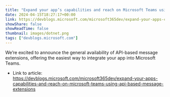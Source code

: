 ```yaml
---
title: "Expand your app’s capabilities and reach on Microsoft Teams using API-based message extensions"
date: 2024-04-15T18:27:17+00:00
link: https://devblogs.microsoft.com/microsoft365dev/expand-your-apps-capabilities-and-reach-on-microsoft-teams-using-api-based-message-extensions
showShare: false
showReadTime: false
thumbnail: images/dotnet.png
tags: ["devblogs.microsoft.com"]
---
```

We’re excited to announce the general availability of API-based message extensions, offering the easiest way to integrate your app into Microsoft Teams.

- Link to article: https://devblogs.microsoft.com/microsoft365dev/expand-your-apps-capabilities-and-reach-on-microsoft-teams-using-api-based-message-extensions